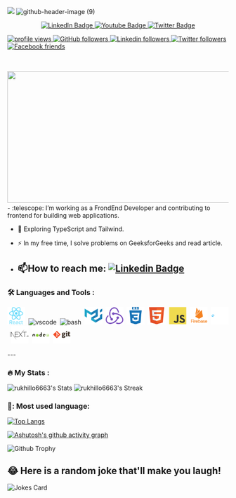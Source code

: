   ![](./your-header-image-name.png)
![github-header-image (9)](https://github.com/rukhillo6663/rukhillo6663/assets/113366887/4a1efd27-4c85-4f6e-ada9-066e5430c4b5)

<div id="badges" align = 'center' >
  <a href="https://www.linkedin.com/in/rukhillo-kodirov/">
    <img src="https://img.shields.io/badge/LinkedIn-blue?style=for-the-badge&logo=linkedin&logoColor=white" alt="LinkedIn Badge"/>
  </a>
  <a href="your-youtube-URL">
    <img src="https://img.shields.io/badge/YouTube-red?style=for-the-badge&logo=youtube&logoColor=white" alt="Youtube Badge"/>
  </a>
  <a href="https://twitter.com/Rukhillo6663">
    <img src="https://img.shields.io/badge/Twitter-blue?style=for-the-badge&logo=twitter&logoColor=white" alt="Twitter Badge"/>
  </a>
 <!-- <a href="https://www.instagram.com/thepiyushmalhotra/">
  <img height="50" src="https://user-images.githubusercontent.com/46517096/166974368-9798f39f-1f46-499c-b14e-81f0a3f83a06.png"/>
</a>
 -->
</div>
<p align="left">
  <a href="https://github.com/codemaker2015/codemaker2015">
    <img src="https://komarev.com/ghpvc/?username=rukhillo6663&color=red" alt="profile views"  width = '150px'/>
  </a>
  <a href="https://github.com/rukhillo6663?tab=followers">
    <img alt="GitHub followers" src="https://img.shields.io/github/followers/rukhillo6663?color=yellow&logo=github"  width = '150px'>
  </a>
  <a href="https://www.linkedin.com/in/rukhillo-kodirov">
    <img alt="Linkedin followers" src="https://img.shields.io/badge/followers-1.2k+-blue?color=blue&logo=linkedin"  width = '170px'>
  </a>
  <a href="https://twitter.com/Rukhillo6663?tba=folowwers">
    <img alt="Twitter followers" src="https://img.shields.io/badge/followers-1-blue?color=orange&logo=twitter" width = '150px'>
  </a>
  <a href="https://www.facebook.com/ruhillo.qodirov">
    <img alt="Facebook friends" src="https://img.shields.io/badge/friends-600-blue?color=yellowgreen&logo=facebook"  width = '150px'>
  </a>
</p>
<!--<p  id="badges" align = 'center'> <img src="https://komarev.com/ghpvc/?username=rukhillo6663&label=Profile%20views&color=0e75b6&style=flat" alt="rukhillo6663" /> </p> -->
<div id="badges" align = 'center' >
  
  <img src="https://komarev.com/ghpvc/?rukhillo6663&style=flat-square&color=blue" alt=""/>
  
</div>
<br>
<div align="center">
  <img src="https://media.giphy.com/media/dWesBcTLavkZuG35MI/giphy.gif" width="600" height="300"/>
</div>
- :telescope: I’m working as a FrondEnd Developer  and contributing to frontend for building web applications.

- :seedling: Exploring TypeScript and Tailwind.

- :zap: In my free time, I solve problems on GeeksforGeeks and read  article.

- :mailbox:How to reach me: [![Linkedin Badge](https://img.shields.io/badge/Gmail-D14836?style=for-the-badge&logo=gmail&logoColor=white)](rukhillo6663@gmail.com/)
  ---


### :hammer_and_wrench: Languages and Tools : <br>
<div>
 
  <img src="https://github.com/devicons/devicon/blob/master/icons/react/react-original-wordmark.svg" title="React" alt="React" width="40" height="40"/>&nbsp;
  <img src="https://cdn.jsdelivr.net/gh/devicons/devicon/icons/vscode/vscode-original.svg" alt="vscode" width="40" height="40"/>&nbsp;
  <img src="https://cdn.jsdelivr.net/gh/devicons/devicon/icons/bash/bash-original.svg" alt="bash" width="40" height="40"/>&nbsp;
  <img src="https://github.com/devicons/devicon/blob/master/icons/materialui/materialui-original.svg" title="Material UI" alt="Material UI" width="40" height="40"/>&nbsp;
 <img src="https://github.com/devicons/devicon/blob/master/icons/redux/redux-original.svg" title="Redux" alt="Redux " width="40" height="40"/>&nbsp;
  <img src="https://github.com/devicons/devicon/blob/master/icons/css3/css3-plain-wordmark.svg"  title="CSS3" alt="CSS" width="40" height="40"/>&nbsp;
  <img src="https://github.com/devicons/devicon/blob/master/icons/html5/html5-original.svg" title="HTML5" alt="HTML" width="40" height="40"/>&nbsp;
  <img src="https://github.com/devicons/devicon/blob/master/icons/javascript/javascript-original.svg" title="JavaScript" alt="JavaScript" width="40" height="40"/>&nbsp;
  <img src="https://github.com/devicons/devicon/blob/master/icons/firebase/firebase-plain-wordmark.svg" title="Firebase" alt="Firebase" width="40" height="40"/>&nbsp;
  <img src="https://github.com/devicons/devicon/blob/master/icons/tailwindcss/tailwindcss-original-wordmark.svg" title="Tailwind CSS"  alt="TailwindCSS" width="40" height="40"/>&nbsp;
 <img src="https://github.com/devicons/devicon/blob/master/icons/nextjs/nextjs-original-wordmark.svg" title="NEXT JS"  alt="NEXT JS" width="40" height="40"/>&nbsp;
  <img src="https://github.com/devicons/devicon/blob/master/icons/nodejs/nodejs-original-wordmark.svg" title="NodeJS" alt="NodeJS" width="40" height="40"/>&nbsp;
  <img src="https://github.com/devicons/devicon/blob/master/icons/git/git-original-wordmark.svg" title="Git" alt="Git" width="40" height="40"/>
</div>
---

### :fire: My Stats :
![rukhillo6663's Stats](https://github-readme-stats.vercel.app/api?username=rukhillo6663&theme=default&show_icons=true&hide_border=false&count_private=true)
![rukhillo6663's Streak](https://github-readme-streak-stats.herokuapp.com/?user=rukhillo6663&theme=default&hide_border=false)

### 📢: Most used language:
<!--[![Top Langs](https://github-readme-stats.vercel.app/api/top-langs/?username=rukhillo6663&layout=compact)](https://github.com/anuraghazra/github-readme-stats) -->
[![Top Langs](https://github-readme-stats.vercel.app/api/top-langs/?username=rukhillo6663&size_weight=0.5&count_weight=0.5)](https://github.com/anuraghazra/github-readme-stats)

[![Ashutosh's github activity graph](https://github-readme-activity-graph.vercel.app/graph?username=rukhillo6663&theme=dracula)](https://github.com/ashutosh00710/github-readme-activity-graph)

![Github Trophy](https://github-profile-trophy.vercel.app/?username=rukhillo6663&theme=discord)

## 😂 Here is a random joke that'll make you laugh!
![Jokes Card](https://readme-jokes.vercel.app/api)
